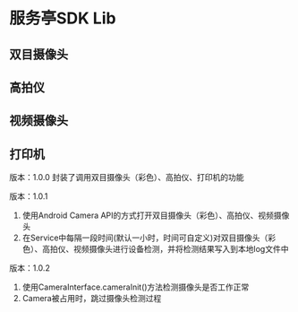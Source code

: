 # 服务亭SDK Lib
## 双目摄像头
## 高拍仪
## 视频摄像头
## 打印机

版本：1.0.0
封装了调用双目摄像头（彩色）、高拍仪、打印机的功能

版本：1.0.1
1. 使用Android Camera API的方式打开双目摄像头（彩色）、高拍仪、视频摄像头
2. 在Service中每隔一段时间(默认一小时，时间可自定义)对双目摄像头（彩色）、高拍仪、视频摄像头进行设备检测，并将检测结果写入到本地log文件中

版本：1.0.2
1. 使用CameraInterface.cameraInit()方法检测摄像头是否工作正常
2. Camera被占用时，跳过摄像头检测过程
